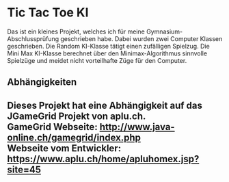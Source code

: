 # Tic Tac Toe KI
Das ist ein kleines Projekt, welches ich für meine Gymnasium-Abschlussprüfung geschrieben habe.
Dabei wurden zwei Computer Klassen geschrieben. Die Random KI-Klasse tätigt einen zufälligen Spielzug.
Die Mini Max KI-Klasse berechnet über den Minimax-Algorithmus sinnvolle Spielzüge und meidet nicht vorteilhafte Züge für den Computer.

## Abhängigkeiten
Dieses Projekt hat eine Abhängigkeit auf das JGameGrid Projekt von aplu.ch.  
GameGrid Webseite: http://www.java-online.ch/gamegrid/index.php  
Webseite vom Entwickler: https://www.aplu.ch/home/apluhomex.jsp?site=45  
---
